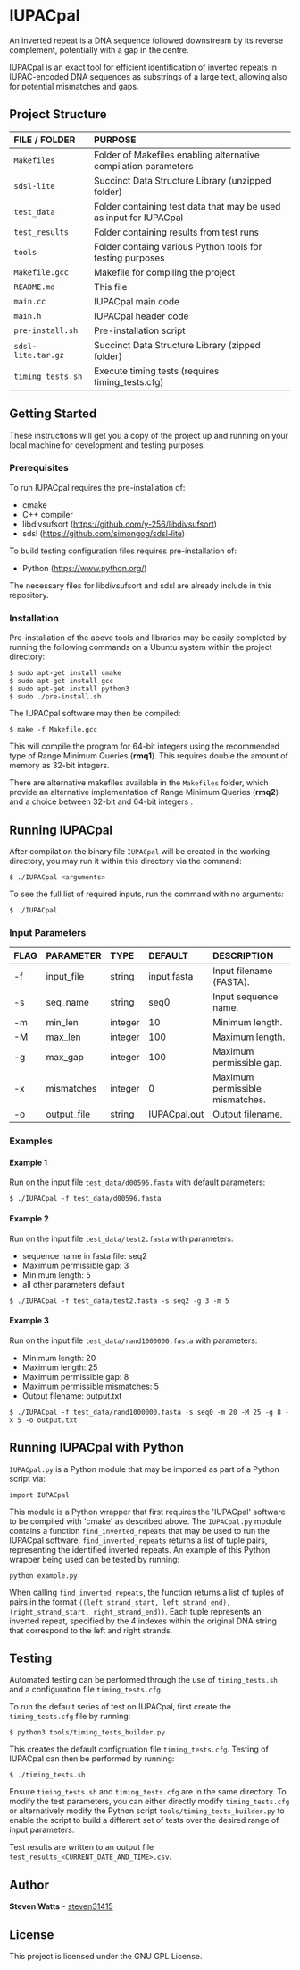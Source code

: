 # IUPACpal

An inverted repeat is a DNA sequence followed downstream by its reverse complement, potentially with a gap in the centre. 

IUPACpal is an exact tool for efficient identification of inverted repeats in IUPAC-encoded DNA sequences as substrings of a large text, allowing also for potential mismatches and gaps.

## Project Structure

| FILE / FOLDER | PURPOSE |
| :--- | :--- |
| `Makefiles` | Folder of Makefiles enabling alternative compilation parameters
| `sdsl-lite` | Succinct Data Structure Library (unzipped folder)
| `test_data` | Folder containing test data that may be used as input for IUPACpal
| `test_results` | Folder containing results from test runs
| `tools` | Folder containg various Python tools for testing purposes
| `Makefile.gcc` | Makefile for compiling the project
| `README.md` | This file
| `main.cc` | IUPACpal main code
| `main.h` | IUPACpal header code
| `pre-install.sh` | Pre-installation script
| `sdsl-lite.tar.gz` | Succinct Data Structure Library (zipped folder)
| `timing_tests.sh` | Execute timing tests (requires timing_tests.cfg)

## Getting Started

These instructions will get you a copy of the project up and running on your local machine for development and testing purposes.

### Prerequisites

To run IUPACpal requires the pre-installation of:
- cmake
- C++ compiler
- libdivsufsort (https://github.com/y-256/libdivsufsort)
- sdsl (https://github.com/simongog/sdsl-lite)

To build testing configuration files requires pre-installation of:
- Python (https://www.python.org/)

The necessary files for libdivsufsort and sdsl are already include in this repository.

### Installation

Pre-installation of the above tools and libraries may be easily completed by running the following commands on a Ubuntu system within the project directory:

```
$ sudo apt-get install cmake
$ sudo apt-get install gcc
$ sudo apt-get install python3
$ sudo ./pre-install.sh
```

The IUPACpal software may then be compiled:

```
$ make -f Makefile.gcc
```

This will compile the program for 64-bit integers using the recommended type of Range Minimum Queries (**rmq1**). This requires double the amount of memory as 32-bit integers.

There are alternative makefiles available in the `Makefiles` folder, which provide an alternative implementation of Range Minimum Queries (**rmq2**) and a choice between 32-bit and 64-bit integers .

## Running IUPACpal

After compilation the binary file `IUPACpal` will be created in the working
directory, you may run it within this directory via the command:

```
$ ./IUPACpal <arguments>
```

To see the full list of required inputs, run the command with no arguments:

```
$ ./IUPACpal
```

### Input Parameters

| FLAG | PARAMETER | TYPE | DEFAULT | DESCRIPTION |
| :--- | :--- | :--- | :--- | :--- |
| -f | input_file | string | input.fasta | Input filename (FASTA). |
| -s | seq_name | string | seq0 | Input sequence name. |
| -m | min_len | integer | 10 | Minimum length. |
| -M | max_len | integer | 100 | Maximum length. |
| -g | max_gap | integer | 100 | Maximum permissible gap. |
| -x | mismatches | integer | 0 | Maximum permissible mismatches. |
| -o | output_file| string | IUPACpal.out | Output filename. |

### Examples

#### Example 1

Run on the input file `test_data/d00596.fasta` with default parameters:
```
$ ./IUPACpal -f test_data/d00596.fasta
```

#### Example 2

Run on the input file `test_data/test2.fasta` with parameters:
- sequence name in fasta file: seq2
- Maximum permissible gap: 3
- Minimum length: 5
- all other parameters default
```
$ ./IUPACpal -f test_data/test2.fasta -s seq2 -g 3 -m 5
```

#### Example 3

Run on the input file `test_data/rand1000000.fasta` with parameters:
- Minimum length: 20
- Maximum length: 25
- Maximum permissible gap: 8
- Maximum permissible mismatches: 5
- Output filename: output.txt
```
$ ./IUPACpal -f test_data/rand1000000.fasta -s seq0 -m 20 -M 25 -g 8 -x 5 -o output.txt
```

## Running IUPACpal with Python

`IUPACpal.py` is a Python module that may be imported as part of a Python script via:

```
import IUPACpal
```
This module is a Python wrapper that first requires the 'IUPACpal' software to be compiled with 'cmake' as described above. The `IUPACpal.py` module contains a function `find_inverted_repeats` that may be used to run the IUPACpal software. `find_inverted_repeats` returns a list of tuple pairs, representing the identified inverted repeats. An example of this Python wrapper being used can be tested by running:

```
python example.py
```

When calling `find_inverted_repeats`, the function returns a list of tuples of pairs in the format `((left_strand_start, left_strand_end), (right_strand_start, right_strand_end))`. Each tuple represents an inverted repeat, specified by the 4 indexes within the original DNA string that correspond to the left and right strands.

## Testing

Automated testing can be performed through the use of `timing_tests.sh` and a configuration file `timing_tests.cfg`.

To run the default series of test on IUPACpal, first create the `timing_tests.cfg` file by running:

```
$ python3 tools/timing_tests_builder.py
```

This creates the default configruation file `timing_tests.cfg`. Testing of IUPACpal can then be performed by running:

```
$ ./timing_tests.sh
```

Ensure `timing_tests.sh` and `timing_tests.cfg` are in the same directory. To modify the test parameters, you can either directly modify `timing_tests.cfg` or alternatively modify the Python script `tools/timing_tests_builder.py` to enable the script to build a different set of tests over the desired range of input parameters.

Test results are written to an output file `test_results_<CURRENT_DATE_AND_TIME>.csv`.

## Author

**Steven Watts** - [steven31415](https://github.com/steven31415)

## License

This project is licensed under the GNU GPL License.

